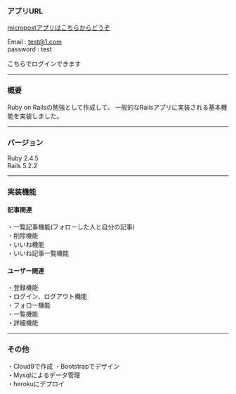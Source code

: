 ### アプリURL
[micropostアプリはこちらからどうぞ](https://afternoon-temple-22969.herokuapp.com/)

Email : test@1.com  
password : test

こちらでログインできます
***
### 概要
Ruby on Railsの勉強として作成して、 一般的なRailsアプリに実装される基本機能を実装しました。
***
### バージョン
Ruby 2.4.5  
Rails 5.2.2
***
### 実装機能

#### 記事関連
・一覧記事機能(フォローした人と自分の記事)  
・削除機能  
・いいね機能  
・いいね記事一覧機能  

#### ユーザー関連
・登録機能  
・ログイン、ログアウト機能  
・フォロー機能  
・一覧機能  
・詳細機能  
***
### その他
・Cloud9で作成
・Bootstrapでデザイン  
・Mysqlによるデータ管理  
・herokuにデプロイ

